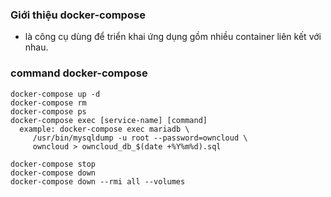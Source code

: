 ### Giới thiệu docker-compose
- là công cụ dùng để triển khai ứng dụng gồm nhiều container liên kết với nhau.

### command docker-compose
```console
docker-compose up -d
docker-compose rm
docker-compose ps
docker-compose exec [service-name] [command]
  example: docker-compose exec mariadb \
     /usr/bin/mysqldump -u root --password=owncloud \
     owncloud > owncloud_db_$(date +%Y%m%d).sql

docker-compose stop
docker-compose down
docker-compose down --rmi all --volumes
```